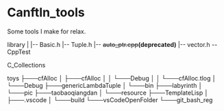 # CanftIn_tools
Some tools I make for relax.

library
|
|-- Basic.h
|-- Tuple.h
|-- ~~auto_ptr.cpp~~**(deprecated)**
|-- vector.h
\-- CppTest

C_Collections

toys
├───cfAlloc
│   ├───cfAlloc
│   │   └───Debug
│   │       └───cfAlloc.tlog
│   └───Debug
├───genericLambdaTuple
│   └───bin
├───labyrinth
│   └───pic
├───taobaoqiangdan
│   └───resource
├───TemplateLisp
│   ├───.vscode
│   └───build
└───vsCodeOpenFolder
    └───git_bash_reg